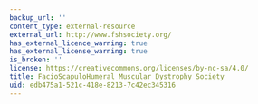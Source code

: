 ```yaml
---
backup_url: ''
content_type: external-resource
external_url: http://www.fshsociety.org/
has_external_licence_warning: true
has_external_license_warning: true
is_broken: ''
license: https://creativecommons.org/licenses/by-nc-sa/4.0/
title: FacioScapuloHumeral Muscular Dystrophy Society
uid: edb475a1-521c-418e-8213-7c42ec345316
---
```

